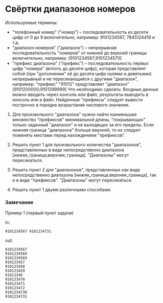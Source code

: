 <!-- RUSSIAN -->
# Свёртки диапазонов номеров

Используемые термины:

* "телефонный номер" ("номер") – последовательность из десяти цифр от 0 до 9 включительно, 
например: 9101234567, 7845124419 и т.д.
* "диапазон номеров" ("диапазон") – непрерывная последовательность "номеров" от нижней до верхней 
границы включительно, например: [9101234567;9101234570]
* "префикс диапазона" ("префикс") – последовательность первых цифр "номера" (вплоть до десяти 
цифр), которая представляет собой (при "дополнении" её до десяти цифр нулями и девятками) 
непрерывный и не пересекающийся с другими "диапазон", например: "префикс" "91012" представляет 
"диапазон" [9101200000;9101299999]
Что необходимо сделать:
Входные данные можно вводить через консоль или файл, результаты выводить в консоль или в файл. 
Найденные "префиксы" следует вывести построчно в порядке возрастания числового значения.


1. Для произвольного "диапазона" нужно найти наименьшее множество "префиксов" минимальной 
длины, "покрывающих" только заданный "диапазон" и не выходящих за его пределы. Если нижняя 
граница "диапазона" больше верхней, то их следует поменять местами перед нахождением 
"префиксов".

2. Решить пункт 1 для произвольного количества "диапазонов", представленных в виде непосредственно 
диапазона [нижяя_граница;верхняя_граница]. "Диапазоны" могут пересекаться.

3. Решить пункт 2 для "диапазонов", представленных как виде непосредственно диапазона 
[нижяя_граница;верхняя_граница], так и в виде "префиксов". "Диапазоны" могут пересекаться.

4. Решить пункт 1 двумя различными способами.

### Замечание

Пример 1 (первый пункт задачи)

in:
```
9101234567 9101234731
```
out:
```
9101234567
9101234568
9101234569
910123457
910123458
910123459
91012346
910123470
910123471
910123472
9101234730
9101234731
```
